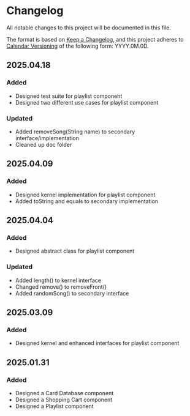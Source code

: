 # Changelog

All notable changes to this project will be documented in this file.

The format is based on [Keep a Changelog](https://keepachangelog.com/en/1.1.0/),
and this project adheres to [Calendar Versioning](https://calver.org/) of
the following form: YYYY.0M.0D.

## 2025.04.18

### Added

- Designed test suite for playlist component
- Designed two different use cases for playlist component

### Updated

- Added removeSong(String name) to secondary interface/implementation
- Cleaned up doc folder

## 2025.04.09

### Added

- Designed kernel implementation for playlist component
- Added toString and equals to secondary implementation

## 2025.04.04

### Added

- Designed abstract class for playlist component

### Updated

- Added length() to kernel interface
- Changed remove() to removeFront()
- Added randomSong() to secondary interface

## 2025.03.09

### Added

- Designed kernel and enhanced interfaces for playlist component

## 2025.01.31

### Added

- Designed a Card Database component
- Designed a Shopping Cart component
- Designed a Playlist component

